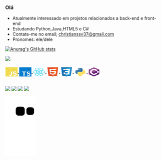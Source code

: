 ### Olá

-  Atualmente interessado  em projetos relacionados a back-end e front-end
-  Estudando Python,Java,HTML5 e C#
-  Contate-me no email; christianssv37@gmail.com
-  Pronomes: ele/dele
  
[![Anurag's GitHub stats](https://github-readme-stats.vercel.app/api?username=ChristianSousa19)](https://github.com/anuraghazra/github-readme-stats)

 <a href="https://github.com/ChristianSousa19">
 

<img height="180em" src="https://github-readme-stats.vercel.app/api/top-langs/?username=ChristianSousa19&layout=compact&langs_count=7&theme=dracula"/>

</div>
<div style="display: inline_block"><br>
<img align="center" alt=Christian-Js" height="30" width="40" src="https://raw.githubusercontent.com/devicons/devicon/master/icons/javascript/javascript-plain.svg">
<img align="center" alt="Christian-Ts" height="30" width="40" src="https://raw.githubusercontent.com/devicons/devicon/master/icons/typescript/typescript-plain.svg">
<img align="center" alt=Christian-React" height="30" width="40" src="https://raw.githubusercontent.com/devicons/devicon/master/icons/react/react-original.svg">
<img align="center" alt="Christian-HTML" height="30" width="40" src="https://raw.githubusercontent.com/devicons/devicon/master/icons/html5/html5-original.svg">
<img align="center" alt="Christian-CSS" height="30" width="40" src="https://raw.githubusercontent.com/devicons/devicon/master/icons/css3/css3-original.svg">
<img align="center" alt="Christian-Python" height="30" width="40" src="https://raw.githubusercontent.com/devicons/devicon/master/icons/python/python-original.svg">
<img align="center" alt="Christian-Csharp" height="30" width="40" src="https://raw.githubusercontent.com/devicons/devicon/master/icons/csharp/csharp-original.svg">
 

##

<div> 

<a href = "mailto:contatochristianssv37@gmail.com"><img src="https://img.shields.io/badge/-Gmail-%23333?style=for-the-badge&logo=gmail&logoColor=white" target="_blank"></a>
 <a href=https://www.linkedin.com/in/christian-sousa-bb73bb233/ target="_blank"><img src="https://img.shields.io/badge/-LinkedIn-%230077B5?style=for-the-badge&logo=linkedin&logoColor=white" target="_blank"></a> 
 <a href="https://instagram.com/christiansousa19_?igshid=YmMyMTA2M2Y=" target="_blank"><img src="https://img.shields.io/badge/-Instagram-%23E4405F?style=for-the-badge&logo=instagram&logoColor=white" target="_blank"></a>
 <a href="https://discord.com/channels/ChristianSousa#0779" target="_blank"><img src="https://img.shields.io/badge/Discord-7289DA?style=for-the-badge&logo=discord&logoColor=white" target="_blank"></a>
 
 
 ![Snake animation](https://github.com/rafaballerini/rafaballerini/blob/output/github-contribution-grid-snake.svg)

 

</div>

